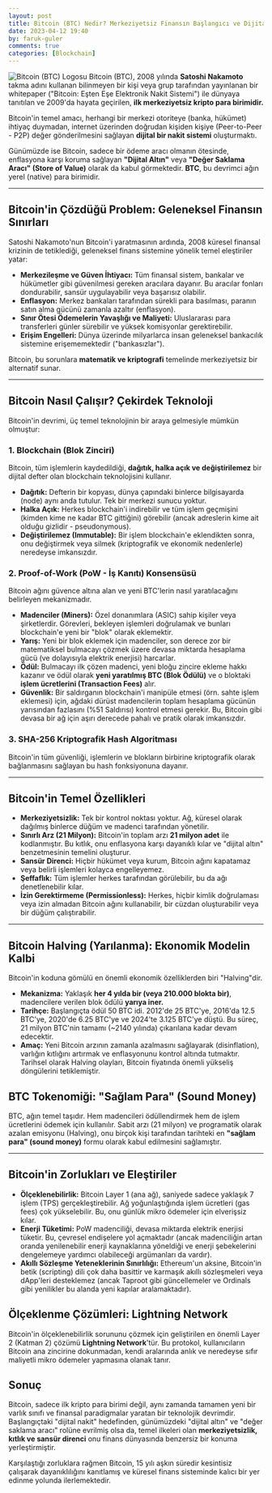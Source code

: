 ```yaml
---
layout: post
title: Bitcoin (BTC) Nedir? Merkeziyetsiz Finansın Başlangıcı ve Dijital Altın
date: 2023-04-12 19:40
by: faruk-guler
comments: true
categories: [Blockchain]
---
```


![Bitcoin (BTC) Logosu](https://farukguler.com/assets/post_images/btc-bitcoin.webp) Bitcoin (BTC), 2008 yılında **Satoshi Nakamoto** takma adını kullanan bilinmeyen bir kişi veya grup tarafından yayınlanan bir whitepaper ("Bitcoin: Eşten Eşe Elektronik Nakit Sistemi") ile dünyaya tanıtılan ve 2009'da hayata geçirilen, **ilk merkeziyetsiz kripto para birimidir.**

Bitcoin'in temel amacı, herhangi bir merkezi otoriteye (banka, hükümet) ihtiyaç duymadan, internet üzerinden doğrudan kişiden kişiye (Peer-to-Peer - P2P) değer gönderilmesini sağlayan **dijital bir nakit sistemi** oluşturmaktı.

Günümüzde ise Bitcoin, sadece bir ödeme aracı olmanın ötesinde, enflasyona karşı koruma sağlayan **"Dijital Altın"** veya **"Değer Saklama Aracı" (Store of Value)** olarak da kabul görmektedir. **BTC**, bu devrimci ağın yerel (native) para birimidir.

---

## Bitcoin'in Çözdüğü Problem: Geleneksel Finansın Sınırları

Satoshi Nakamoto'nun Bitcoin'i yaratmasının ardında, 2008 küresel finansal krizinin de tetiklediği, geleneksel finans sistemine yönelik temel eleştiriler yatar:

* **Merkezileşme ve Güven İhtiyacı:** Tüm finansal sistem, bankalar ve hükümetler gibi güvenilmesi gereken aracılara dayanır. Bu aracılar fonları dondurabilir, sansür uygulayabilir veya başarısız olabilir.
* **Enflasyon:** Merkez bankaları tarafından sürekli para basılması, paranın satın alma gücünü zamanla azaltır (enflasyon).
* **Sınır Ötesi Ödemelerin Yavaşlığı ve Maliyeti:** Uluslararası para transferleri günler sürebilir ve yüksek komisyonlar gerektirebilir.
* **Erişim Engelleri:** Dünya üzerinde milyarlarca insan geleneksel bankacılık sistemine erişememektedir ("bankasızlar").

Bitcoin, bu sorunlara **matematik ve kriptografi** temelinde merkeziyetsiz bir alternatif sunar.

---

## Bitcoin Nasıl Çalışır? Çekirdek Teknoloji

Bitcoin'in devrimi, üç temel teknolojinin bir araya gelmesiyle mümkün olmuştur:

### 1. Blockchain (Blok Zinciri)

Bitcoin, tüm işlemlerin kaydedildiği, **dağıtık, halka açık ve değiştirilemez** bir dijital defter olan blockchain teknolojisini kullanır.

* **Dağıtık:** Defterin bir kopyası, dünya çapındaki binlerce bilgisayarda (node) aynı anda tutulur. Tek bir merkezi sunucu yoktur.
* **Halka Açık:** Herkes blockchain'i indirebilir ve tüm işlem geçmişini (kimden kime ne kadar BTC gittiğini) görebilir (ancak adreslerin kime ait olduğu gizlidir - pseudonymous).
* **Değiştirilemez (Immutable):** Bir işlem blockchain'e eklendikten sonra, onu değiştirmek veya silmek (kriptografik ve ekonomik nedenlerle) neredeyse imkansızdır.

### 2. Proof-of-Work (PoW - İş Kanıtı) Konsensüsü

Bitcoin ağını güvence altına alan ve yeni BTC'lerin nasıl yaratılacağını belirleyen mekanizmadır.

* **Madenciler (Miners):** Özel donanımlara (ASIC) sahip kişiler veya şirketlerdir. Görevleri, bekleyen işlemleri doğrulamak ve bunları blockchain'e yeni bir "blok" olarak eklemektir.
* **Yarış:** Yeni bir blok eklemek için madenciler, son derece zor bir matematiksel bulmacayı çözmek üzere devasa miktarda hesaplama gücü (ve dolayısıyla elektrik enerjisi) harcarlar.
* **Ödül:** Bulmacayı ilk çözen madenci, yeni bloğu zincire ekleme hakkı kazanır ve ödül olarak **yeni yaratılmış BTC (Blok Ödülü)** ve o bloktaki **işlem ücretlerini (Transaction Fees)** alır.
* **Güvenlik:** Bir saldırganın blockchain'i manipüle etmesi (örn. sahte işlem eklemesi) için, ağdaki dürüst madencilerin toplam hesaplama gücünün yarısından fazlasını (%51 Saldırısı) kontrol etmesi gerekir. Bu, Bitcoin gibi devasa bir ağ için aşırı derecede pahalı ve pratik olarak imkansızdır.

### 3. SHA-256 Kriptografik Hash Algoritması

Bitcoin'in tüm güvenliği, işlemlerin ve blokların birbirine kriptografik olarak bağlanmasını sağlayan bu hash fonksiyonuna dayanır.

---

## Bitcoin'in Temel Özellikleri

* **Merkeziyetsizlik:** Tek bir kontrol noktası yoktur. Ağ, küresel olarak dağılmış binlerce düğüm ve madenci tarafından yönetilir.
* **Sınırlı Arz (21 Milyon):** Bitcoin'in toplam arzı **21 milyon adet** ile kodlanmıştır. Bu kıtlık, onu enflasyona karşı dayanıklı kılar ve "dijital altın" benzetmesinin temelini oluşturur.
* **Sansür Direnci:** Hiçbir hükümet veya kurum, Bitcoin ağını kapatamaz veya belirli işlemleri kolayca engelleyemez.
* **Şeffaflık:** Tüm işlemler herkes tarafından görülebilir, bu da ağı denetlenebilir kılar.
* **İzin Gerektirmeme (Permissionless):** Herkes, hiçbir kimlik doğrulaması veya izin almadan Bitcoin ağını kullanabilir, bir cüzdan oluşturabilir veya bir düğüm çalıştırabilir.

---

## Bitcoin Halving (Yarılanma): Ekonomik Modelin Kalbi

Bitcoin'in koduna gömülü en önemli ekonomik özelliklerden biri "Halving"dir.

* **Mekanizma:** Yaklaşık **her 4 yılda bir (veya 210.000 blokta bir)**, madencilere verilen blok ödülü **yarıya iner.**
* **Tarihçe:** Başlangıçta ödül 50 BTC idi. 2012'de 25 BTC'ye, 2016'da 12.5 BTC'ye, 2020'de 6.25 BTC'ye ve 2024'te 3.125 BTC'ye düştü. Bu süreç, 21 milyon BTC'nin tamamı (~2140 yılında) çıkarılana kadar devam edecektir.
* **Amaç:** Yeni Bitcoin arzının zamanla azalmasını sağlayarak (disinflation), varlığın kıtlığını artırmak ve enflasyonunu kontrol altında tutmaktır. Tarihsel olarak Halving olayları, Bitcoin fiyatında önemli yükseliş döngülerini tetiklemiştir.

## BTC Tokenomiği: "Sağlam Para" (Sound Money)

BTC, ağın temel taşıdır. Hem madencileri ödüllendirmek hem de işlem ücretlerini ödemek için kullanılır. Sabit arzı (21 milyon) ve programatik olarak azalan emisyonu (Halving), onu birçok kişi tarafından tarihteki en **"sağlam para" (sound money)** formu olarak kabul edilmesini sağlamıştır.

---

## Bitcoin'in Zorlukları ve Eleştiriler

* **Ölçeklenebilirlik:** Bitcoin Layer 1 (ana ağ), saniyede sadece yaklaşık 7 işlem (TPS) gerçekleştirebilir. Ağ yoğunlaştığında işlem ücretleri (gas fees) çok yükselebilir. Bu, onu günlük mikro ödemeler için elverişsiz kılar.
* **Enerji Tüketimi:** PoW madenciliği, devasa miktarda elektrik enerjisi tüketir. Bu, çevresel endişelere yol açmaktadır (ancak madenciliğin artan oranda yenilenebilir enerji kaynaklarına yöneldiği ve enerji şebekelerini dengelemeye yardımcı olabileceği argümanları da vardır).
* **Akıllı Sözleşme Yeteneklerinin Sınırlılığı:** Ethereum'un aksine, Bitcoin'in betik (scripting) dili çok daha basittir ve karmaşık akıllı sözleşmeleri veya dApp'leri desteklemez (ancak Taproot gibi güncellemeler ve Ordinals gibi yenilikler bu alanda yeni kapılar aralamaktadır).

## Ölçeklenme Çözümleri: Lightning Network

Bitcoin'in ölçeklenebilirlik sorununu çözmek için geliştirilen en önemli Layer 2 (Katman 2) çözümü **Lightning Network**'tür. Bu protokol, kullanıcıların Bitcoin ana zincirine dokunmadan, kendi aralarında anlık ve neredeyse sıfır maliyetli mikro ödemeler yapmasına olanak tanır.

## Sonuç

Bitcoin, sadece ilk kripto para birimi değil, aynı zamanda tamamen yeni bir varlık sınıfı ve finansal paradigmalar yaratan bir teknolojik devrimdir. Başlangıçtaki "dijital nakit" hedefinden, günümüzdeki "dijital altın" ve "değer saklama aracı" rolüne evrilmiş olsa da, temel ilkeleri olan **merkeziyetsizlik, kıtlık ve sansür direnci** onu finans dünyasında benzersiz bir konuma yerleştirmiştir.

Karşılaştığı zorluklara rağmen Bitcoin, 15 yılı aşkın süredir kesintisiz çalışarak dayanıklılığını kanıtlamış ve küresel finans sisteminde kalıcı bir yer edinme yolunda ilerlemektedir.